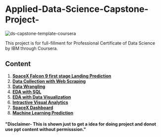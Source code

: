 # Applied-Data-Science-Capstone-Project-
![ds-capstone-template-coursera](https://user-images.githubusercontent.com/107030716/174971885-15524965-13bf-4301-9133-fd68b1ba9cf7.jpg)

This project is for full-fillment for Professional Certificate of Data Science by IBM through Coursera.








## Content
1. [**SpaceX Falcon 9 first stage Landing Prediction**](https://github.com/Soni-Test/Applied-Data-Science-Capstone-Project-/blob/Master/Capstone%20Project%20SpaceX%20.ipynb)
2. [**Data Collection with Web Scraping**](https://github.com/Soni-Test/Applied-Data-Science-Capstone-Project-/blob/Master/Data%20Collection%20with%20Web%20Scraping%20.ipynb)
3. [**Data Wrangling**](https://github.com/Soni-Test/Applied-Data-Science-Capstone-Project-/blob/Master/Data%20Wrangling%20.ipynb)
4. [**EDA with SQL**](https://github.com/Soni-Test/Applied-Data-Science-Capstone-Project-/blob/Master/EDA%20with%20SQL%20%20.ipynb)
5. [**EDA with Data Visualization**](https://github.com/Soni-Test/Applied-Data-Science-Capstone-Project-/blob/Master/EDA%20with%20Data%20Visualization.ipynb)
6. [**Intractive Visual Analytics**]()
7. [**SpaceX Dashboard**]()
8. [**Machine Learning Prediction**]() 















#### "Disclaimer- This is shown just to get a idea for doing project and donot use ppt content without permisssion."
